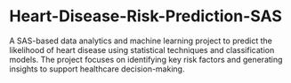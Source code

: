 # Heart-Disease-Risk-Prediction-SAS
A SAS-based data analytics and machine learning project to predict the likelihood of heart disease using statistical techniques and classification models. The project focuses on identifying key risk factors and generating insights to support healthcare decision-making.
